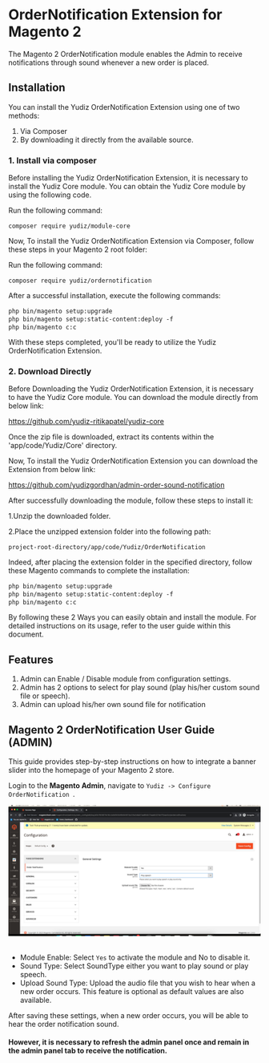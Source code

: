# OrderNotification Extension for Magento 2
The Magento 2 OrderNotification module enables the Admin to receive notifications through sound whenever a new order is placed.

## Installation

You can install the Yudiz OrderNotification Extension using one of two methods:
 1. Via Composer 
 2. By downloading it directly from the available source.

### 1. Install via composer

Before installing the Yudiz OrderNotification Extension, it is necessary to install the Yudiz Core module. You can obtain the Yudiz Core module by using the following code.

Run the following command:
```shell
composer require yudiz/module-core
```
Now, To install the Yudiz OrderNotification Extension via Composer, follow these steps in   your Magento 2 root folder:

Run the following command:
```shell
composer require yudiz/ordernotification
```
After a successful installation, execute the following commands:

```shell
php bin/magento setup:upgrade
php bin/magento setup:static-content:deploy -f
php bin/magento c:c
```

With these steps completed, you'll be ready to utilize the Yudiz OrderNotification Extension.

### 2. Download Directly

Before Downloading the Yudiz OrderNotification Extension, it is necessary to have the Yudiz Core module. You can download the module directly from below link:

https://github.com/yudiz-ritikapatel/yudiz-core

Once the zip file is downloaded, extract its contents within the 'app/code/Yudiz/Core' directory.

Now, To install the Yudiz OrderNotification Extension you can download the Extension from below link:

https://github.com/yudizgordhan/admin-order-sound-notification

After successfully downloading the module, follow these steps to install it:

1.Unzip the downloaded folder.

2.Place the unzipped extension folder into the following path:

```shell
project-root-directory/app/code/Yudiz/OrderNotification
```

Indeed, after placing the extension folder in the specified directory, follow these Magento commands to complete the installation:
```shell
php bin/magento setup:upgrade
php bin/magento setup:static-content:deploy -f
php bin/magento c:c
```

By following these 2 Ways you can easily obtain and install the module.  For detailed instructions on its usage, refer to the user guide within this document.


## Features 
1. Admin can Enable / Disable module from configuration settings.
2. Admin has 2 options to select for play sound (play his/her custom sound file or speech).
3. Admin can upload his/her own sound file for notification

## Magento 2 OrderNotification User Guide (ADMIN)

This guide provides step-by-step instructions on how to integrate a banner slider into the homepage of your Magento 2 store.

Login to the **Magento Admin**, navigate to `Yudiz -> Configure OrderNotification `.

<div>
    <img src="./ReadmeImages/Yudiz_Ordernotification.png" alt="Yudiz_OrderNotification">
</div><br/>

- Module Enable:  Select `Yes` to activate the module and No to disable it.
- Sound Type: Select SoundType either you want to play sound or play speech.
- Upload Sound Type: Upload the audio file that you wish to hear when a new order occurs. This feature is optional as default values are also available.

After saving these settings, when a new order occurs, you will be able to hear the order notification sound. 

#### However, it is necessary to refresh the admin panel once and remain in the admin panel tab to receive the notification.








